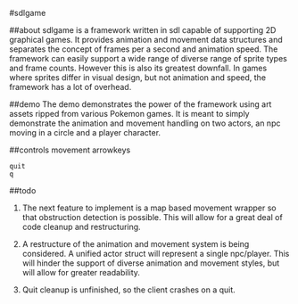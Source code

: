 #sdlgame

##about
sdlgame is a framework written in sdl capable of supporting 2D graphical games. It provides animation and movement data structures
and separates the concept of frames per a second and animation speed. The framework can easily support a wide range of diverse
range of sprite types and frame counts. However this is also its greatest downfall. In games where sprites differ in visual design,
but not animation and speed, the framework has a lot of overhead.

##demo
The demo demonstrates the power of the framework using art assets ripped from various Pokemon games. It is meant to simply demonstrate
the animation and movement handling on two actors, an npc moving in a circle and a player character.

##controls
	movement
	arrowkeys
	
	quit
	q

##todo
1. The next feature to implement is a map based movement wrapper so that obstruction detection is possible. This will allow for a great
deal of code cleanup and restructuring.

2. A restructure of the animation and movement system is being considered. A unified actor struct will represent a single npc/player.
This will hinder the support of diverse animation and movement styles, but will allow for greater readability.

3. Quit cleanup is unfinished, so the client crashes on a quit.
